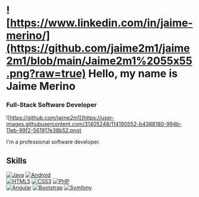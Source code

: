 # ![https://www.linkedin.com/in/jaime-merino/](https://github.com/jaime2m1/jaime2m1/blob/main/Jaime2m1%2055x55.png?raw=true) Hello, my name is Jaime Merino
### Full-Stack Software Developer
![https://github.com/jaime2m1](https://user-images.githubusercontent.com/31405248/114190552-b4368180-994b-11eb-99f2-561917e38b52.png)

I'm a professional software developer.
## Skills
[![Java](https://img.shields.io/badge/Java-009ccc?style=for-the-badge&logo=java&logoColor=white&labelColor=007396)]()
[![Android](https://img.shields.io/badge/Android-7ee7ad?style=for-the-badge&logo=android&logoColor=white&labelColor=3DDC84)]()
</br>
[![HTML5](https://img.shields.io/badge/HTML5-FA7343?style=for-the-badge&logo=HTML5&logoColor=white&labelColor=E34F26)]()
[![CSS3](https://img.shields.io/badge/CSS3-00b0ff?style=for-the-badge&logo=CSS3&logoColor=white&labelColor=1572B6)]()
[![PHP](https://img.shields.io/badge/PHP-8c8fc0?style=for-the-badge&logo=PHP&logoColor=white&labelColor=777BB4)]()
</br>
[![Angular](https://img.shields.io/badge/Angular-ff0037?style=for-the-badge&logo=Angular&logoColor=white&labelColor=DD0031)]()
[![Bootstrap](https://img.shields.io/badge/Bootstrap-9171c1?style=for-the-badge&logo=Bootstrap&logoColor=white&labelColor=7952B3)]()
[![Symfony](https://img.shields.io/badge/Symfony-595959?style=for-the-badge&logo=Symfony&logoColor=white&labelColor=404040)]()
